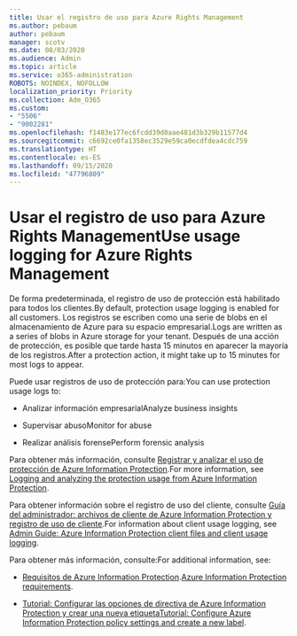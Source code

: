 ```yaml
---
title: Usar el registro de uso para Azure Rights Management
ms.author: pebaum
author: pebaum
manager: scotv
ms.date: 08/03/2020
ms.audience: Admin
ms.topic: article
ms.service: o365-administration
ROBOTS: NOINDEX, NOFOLLOW
localization_priority: Priority
ms.collection: Adm_O365
ms.custom:
- "5506"
- "9002281"
ms.openlocfilehash: f1483e177ec6fcdd39d0aae481d3b329b11577d4
ms.sourcegitcommit: c6692ce0fa1358ec3529e59ca0ecdfdea4cdc759
ms.translationtype: HT
ms.contentlocale: es-ES
ms.lasthandoff: 09/15/2020
ms.locfileid: "47796809"
---
```

# <a name="use-usage-logging-for-azure-rights-management"></a><span data-ttu-id="9013a-102">Usar el registro de uso para Azure Rights Management</span><span class="sxs-lookup"><span data-stu-id="9013a-102">Use usage logging for Azure Rights Management</span></span>

<span data-ttu-id="9013a-103">De forma predeterminada, el registro de uso de protección está habilitado para todos los clientes.</span><span class="sxs-lookup"><span data-stu-id="9013a-103">By default, protection usage logging is enabled for all customers.</span></span> <span data-ttu-id="9013a-104">Los registros se escriben como una serie de blobs en el almacenamiento de Azure para su espacio empresarial.</span><span class="sxs-lookup"><span data-stu-id="9013a-104">Logs are written as a series of blobs in Azure storage for your tenant.</span></span> <span data-ttu-id="9013a-105">Después de una acción de protección, es posible que tarde hasta 15 minutos en aparecer la mayoría de los registros.</span><span class="sxs-lookup"><span data-stu-id="9013a-105">After a protection action, it might take up to 15 minutes for most logs to appear.</span></span>

<span data-ttu-id="9013a-106">Puede usar registros de uso de protección para:</span><span class="sxs-lookup"><span data-stu-id="9013a-106">You can use protection usage logs to:</span></span>

- <span data-ttu-id="9013a-107">Analizar información empresarial</span><span class="sxs-lookup"><span data-stu-id="9013a-107">Analyze business insights</span></span>

- <span data-ttu-id="9013a-108">Supervisar abuso</span><span class="sxs-lookup"><span data-stu-id="9013a-108">Monitor for abuse</span></span>

- <span data-ttu-id="9013a-109">Realizar análisis forense</span><span class="sxs-lookup"><span data-stu-id="9013a-109">Perform forensic analysis</span></span>

<span data-ttu-id="9013a-110">Para obtener más información, consulte [Registrar y analizar el uso de protección de Azure Information Protection](https://docs.microsoft.com/azure/information-protection/log-analyze-usage).</span><span class="sxs-lookup"><span data-stu-id="9013a-110">For more information, see [Logging and analyzing the protection usage from Azure Information Protection](https://docs.microsoft.com/azure/information-protection/log-analyze-usage).</span></span>

<span data-ttu-id="9013a-111">Para obtener información sobre el registro de uso del cliente, consulte [Guía del administrador: archivos de cliente de Azure Information Protection y registro de uso de cliente](https://docs.microsoft.com/azure/information-protection/rms-client/client-admin-guide-files-and-logging).</span><span class="sxs-lookup"><span data-stu-id="9013a-111">For information about client usage logging, see [Admin Guide: Azure Information Protection client files and client usage logging](https://docs.microsoft.com/azure/information-protection/rms-client/client-admin-guide-files-and-logging).</span></span>

<span data-ttu-id="9013a-112">Para obtener más información, consulte:</span><span class="sxs-lookup"><span data-stu-id="9013a-112">For additional information, see:</span></span>

- <span data-ttu-id="9013a-113">[Requisitos de Azure Information Protection](https://docs.microsoft.com/azure/information-protection/get-started/requirements).</span><span class="sxs-lookup"><span data-stu-id="9013a-113">[Azure Information Protection requirements](https://docs.microsoft.com/azure/information-protection/get-started/requirements).</span></span>
    
- <span data-ttu-id="9013a-114">[Tutorial: Configurar las opciones de directiva de Azure Information Protection y crear una nueva etiqueta](https://docs.microsoft.com/azure/information-protection/get-started/infoprotect-quick-start-tutorial)</span><span class="sxs-lookup"><span data-stu-id="9013a-114">[Tutorial: Configure Azure Information Protection policy settings and create a new label](https://docs.microsoft.com/azure/information-protection/get-started/infoprotect-quick-start-tutorial).</span></span>